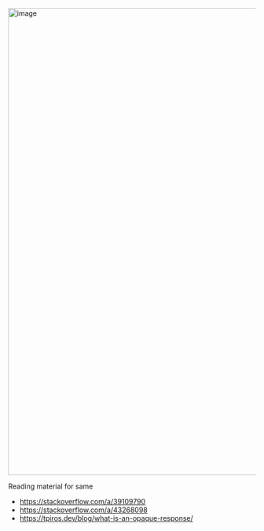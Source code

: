 <img width="950" alt="image" src="https://github.com/tathagat2000/Service-Worker/assets/44511377/193900e1-975d-4eb5-bcd3-de43b2bcb525">


Reading material for same
- https://stackoverflow.com/a/39109790
- https://stackoverflow.com/a/43268098
- https://tpiros.dev/blog/what-is-an-opaque-response/
